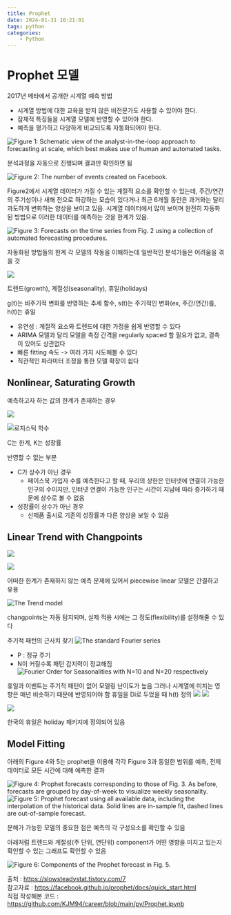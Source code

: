 ```yaml
---
title: Prophet
date: 2024-01-31 10:21:01
tags: python
categories:
    - Python
---
```

# Prophet 모델

2017년 메타에서 공개한 시계열 예측 방법

- 시계열 방법에 대한 교육을 받지 않은 비전문가도 사용할 수 있어야 한다.
- 잠재적 특징들을 시계열 모델에 반영할 수 있어야 한다.
- 예측을 평가하고 다양하게 비교되도록 자동화되어야 한다.

![Figure 1: Schematic view of the analyst-in-the-loop approach to forecasting at scale, which best makes use of human and automated tasks.](/image/download(1).png)

분석과정을 자동으로 진행되며 결과만 확인하면 됨

![Figure 2: The number of events created on Facebook.](/image/download(2).png)

Figure2에서 시계열 데이터가 가질 수 있는 계절적 요소를 확인할 수 있는데, 주간/연간의 주기성이나 새해 전으로 하강하는 모습이 있다거나 최근 6개월 동안은 과거와는 달리 과도하게 변화하는 양상을 보이고 있음. 시계열 데이터에서 많이 보이며 완전히 자동화된 방법으로 이러한 데이터를 예측하는 것을 한계가 있음.

![Figure 3: Forecasts on the time series from Fig. 2 using a collection of automated forecasting procedures.](/image/download(3).png)

자동화된 방법들의 한계
각 모델의 작동을 이해하는데 일반적인 분석가들은 어려움을 겪을 것

![](/image/download(4).png)

트렌드(growth), 계절성(seasonality), 휴일(holidays)

g(t)는 비주기적 변화를 반영하는 추세 함수, s(t)는 주기적인 변화(ex, 주간/연간)를, h(t)는 휴일

- 유연성 : 계절적 요소와 트렌드에 대한 가정을 쉽게 반영할 수 있다
- ARIMA 모델과 달리 모델을 측정 간격을 regularly spaced 할 필요가 없고, 결측이 있어도 상관없다
- 빠른 fitting 속도 -> 여러 가지 시도해볼 수 있다
- 직관적인 파라미터 조정을 통한 모델 확장이 쉽다

## Nonlinear, Saturating Growth

예측하고자 하는 값의 한계가 존재하는 경우

![](/image/download(5).png)

![로지스틱 학수](/image/download(6).png)

C는 한계, K는 성장률

반영할 수 없는 부분

- C가 상수가 아닌 경우
    - 페이스북 가입자 수를 예측한다고 할 때, 우리의 상한은 인터넷에 연결이 가능한 인구의 수이지만,
인터넷 연결이 가능한 인구는 시간이 지남에 따라 증가하기 때문에 상수로 볼 수 없음
- 성장률이 상수가 아닌 경우
    - 신제품 출시로 기존의 성장률과 다른 양상을 보일 수 있음

## Linear Trend with Changpoints

![](/image/download(7).png)

![](/image/download(8).png)

어떠한 한계가 존재하지 않는 예측 문제에 있어서 piecewise linear 모델은 간결하고 유용

![The Trend model](/image/download(9).png)

changpoints는 자동 탐지되며, 실제 적용 시에는 그 정도(flexibility)를 설정해줄 수 있다

주기적 패턴의 근사치 찾기
![The standard Fourier series](/image/download(10).png)

- P : 정규 주기
- N이 커질수록 패턴 감지력이 정교해짐
![Fourier Order for Seasonalities with N=10 and N=20 respectively](/image/download(11).png)

휴일과 이벤트는 주기적 패턴이 없어 모델링 난이도가 높음
그러나 시계열에 미치는 영향은 매년 비슷하기 때문에 반영되어야 함
휴일을 Di로 두었을 때 h(t) 정의
![](/image/download(12).png)
![](/image/download(13).png)

![](/image/download(14).png)

한국의 휴일은 holiday 패키지에 정의되어 있음

## Model Fitting

아래의 Figure 4와 5는 prophet을 이용해 각각 Figure 3과 동일한 범위를 예측, 전제 데이터로 모든 시간에 대해 예측한 결과

![Figure 4: Prophet forecasts corresponding to those of Fig. 3. As before, forecasts are grouped by day-of-week to visualize weekly seasonality.](/image/download(15).png)
![Figure 5: Prophet forecast using all available data, including the interpolation of the historical data. Solid lines are in-sample fit, dashed lines are out-of-sample forecast.](/image/download(16).png)

분해가 가능한 모델의 중요한 점은 예측의 각 구성요소를 확인할 수 있음

아래처럼 트렌드와 계절성(주 단위, 연단위) component가 어떤 영향을 미치고 있는지 확인할 수 있는 그래프도 확인할 수 있음

![Figure 6: Components of the Prophet forecast in Fig. 5.](/image/download(17).png)

출처 : https://slowsteadystat.tistory.com/7
<br>
참고자료 : https://facebook.github.io/prophet/docs/quick_start.html
<br>
직접 작성해본 코드 : https://github.com/KJM94/career/blob/main/py/Prophet.ipynb